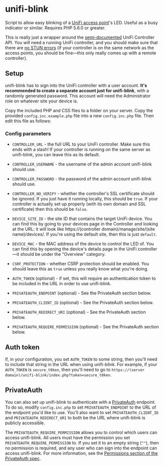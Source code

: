 # unifi-blink
Script to allow easy blinking of a [UniFi access point](https://unifi-network.ui.com/)'s LED. Useful as a busy indicator or similar. Requires PHP 5.6.0 or greater.

This is really just a wrapper around the [semi-documented](https://ubntwiki.com/products/software/unifi-controller/api) UniFi Controller API. You _will_ need a running UniFi controller, and you should make sure that there are [no STUN errors](https://help.ubnt.com/hc/en-us/articles/115015457668-UniFi-Troubleshooting-STUN-Communication-Errors) (if your controller is on the same network as the access points, you should be fine&mdash;this only really comes up with a remote controller).

## Setup
unifi-blink has to sign into the UniFi controller with a user account. **It's recommended to create a separate account just for unifi-blink**, with a randomly generated password. This account will need the Administrator role on whatever site your device is.

Copy the included PHP and CSS files to a folder on your server. Copy the provided `config.inc.example.php` file into a new `config.inc.php` file. Then edit this file as follows:

### Config parameters
* `CONTROLLER_URL` - the full URL to your UniFi controller. Make sure this ends with a slash! If your controller is running on the same server as unifi-blink, you can leave this as its default.
* `CONTROLLER_USERNAME` - the username of the admin account unifi-blink should use.
* `CONTROLLER_PASSWORD` - the password of the admin account unifi-blink should use.
* `CONTROLLER_NO_VERIFY` - whether the controller's SSL certificate should be ignored. If you just have it running locally, this should be `true`. If your controller is actually set up properly (with its own domain and SSL certificate) then this should be `false`.

* `DEVICE_SITE_ID` - the site ID that contains the target UniFi device. You can find this by going to your devices page in the Controller and looking at the URL: it will look like https://(controller domain)/manage/site/(site name)/devices/. If you're using the default site, then this is just `default`.
* `DEVICE_MAC` - the MAC address of the device to control the LED of. You can find this by opening the device's details page in the UniFi controller&mdash;it should be under the "Overview" category.

* `CSRF_PROTECTION` - whether CSRF protection should be enabled. You should leave this as `true` unless you really know what you're doing.
* `AUTH_TOKEN` (optional) - if set, this will require an authentication token to be included in the URL in order to use unifi-blink.
* `PRIVATEAUTH_ENDPOINT` (optional) - See the PrivateAuth section below.
* `PRIVATEAUTH_CLIENT_ID` (optional) - See the PrivateAuth section below.
* `PRIVATEAUTH_REDIRECT_URI` (optional) - See the PrivateAuth section below.
* `PRIVATEAUTH_REQUIRE_PERMISSION` (optional) - See the PrivateAuth section below.

## Auth token
If, in your configuration, you set `AUTH_TOKEN` to some string, then you'll need to include that string in the URL when using unifi-blink. For example, if your `AUTH_TOKEN` is `secure_t0ken`, then you'll need to go to `https://(server domain)/unifi-blink/index.php?token=secure_t0ken`.

## PrivateAuth
You can also set up unifi-blink to authenticate with a [PrivateAuth](https://github.com/thatoddmailbox/PrivateAuth) endpoint. To do so, modify `config.inc.php` to set `PRIVATEAUTH_ENDPOINT` to the URL of the endpoint you'd like to use. You'll also want to set `PRIVATEAUTH_CLIENT_ID` and `PRIVATEAUTH_REDIRECT_URI` to both be the URL where unifi-blink is publicly accessible.

The `PRIVATEAUTH_REQUIRE_PERMISSION` allows you to control which users can access unifi-blink. All users must have the permission you set `PRIVATEAUTH_REQUIRE_PERMISSION` to. If you set it to an empty string (`""`), then no permission is required, and any user who can sign into the endpoint can access unifi-blink. For more information, see the [Permissions section of the PrivateAuth spec](https://github.com/thatoddmailbox/PrivateAuth#permissions).